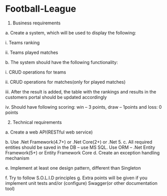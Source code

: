 # Football-League

1.	Business requirements

  a.	Create a system, which will be used to display the following:

  i.	Teams ranking

  ii.	Teams played matches

  b.	The system should have the following functionality:

  i.	CRUD operations for teams

  ii.	CRUD operations for matches(only for played matches)

  iii.	After the result is added, the table with the rankings and results in the customers portal should be updated accordingly

  iv.	Should have following scoring: win – 3 points, draw – 1points and loss: 0 points

2.	Technical requirements

  a.	Create a web API(RESTful web service)

  b.	Use .Net Framework(4.7+) or .Net Core(2+) or .Net 5. 
  c.	All required entities should be saved in the DB – use MS SQL. Use ORM – .Net Entity Framework(5+) or Entity Framework Core
  d.	Create an exception handling mechanism

  e.	Implement at least one design pattern, different than Singleton

  f.	Try to follow S.O.L.I.D principles
  g.	Extra points will be given if you implement unit tests and/or (configure) Swagger(or other documentation tool)
